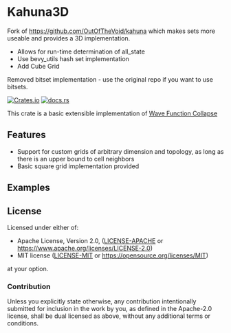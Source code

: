 Kahuna3D
======

Fork of https://github.com/OutOfTheVoid/kahuna which makes sets more useable and provides a 3D implementation.
- Allows for run-time determination of all_state
- Use bevy_utils hash set implementation
- Add Cube Grid

Removed bitset implementation - use the original repo if you want to use bitsets.

[![Crates.io](https://img.shields.io/crates/v/kahuna.svg?label=Kahuna)](https://crates.io/crates/kahuna) [![docs.rs](https://docs.rs/kahuna/badge.svg)](https://docs.rs/kahuna/)

This crate is a basic extensible implementation of [Wave Function Collapse](https://www.youtube.com/watch?v=2SuvO4Gi7uY)

## Features

- Support for custom grids of arbitrary dimension and topology, as long as there is an upper bound to cell neighbors
- Basic square grid implementation provided

## Examples


## License

Licensed under either of:

 * Apache License, Version 2.0, ([LICENSE-APACHE](LICENSE-APACHE) or https://www.apache.org/licenses/LICENSE-2.0)
 * MIT license ([LICENSE-MIT](LICENSE-MIT) or https://opensource.org/licenses/MIT)

at your option.

### Contribution

Unless you explicitly state otherwise, any contribution intentionally submitted
for inclusion in the work by you, as defined in the Apache-2.0 license, shall be dual licensed as above, without any
additional terms or conditions.
